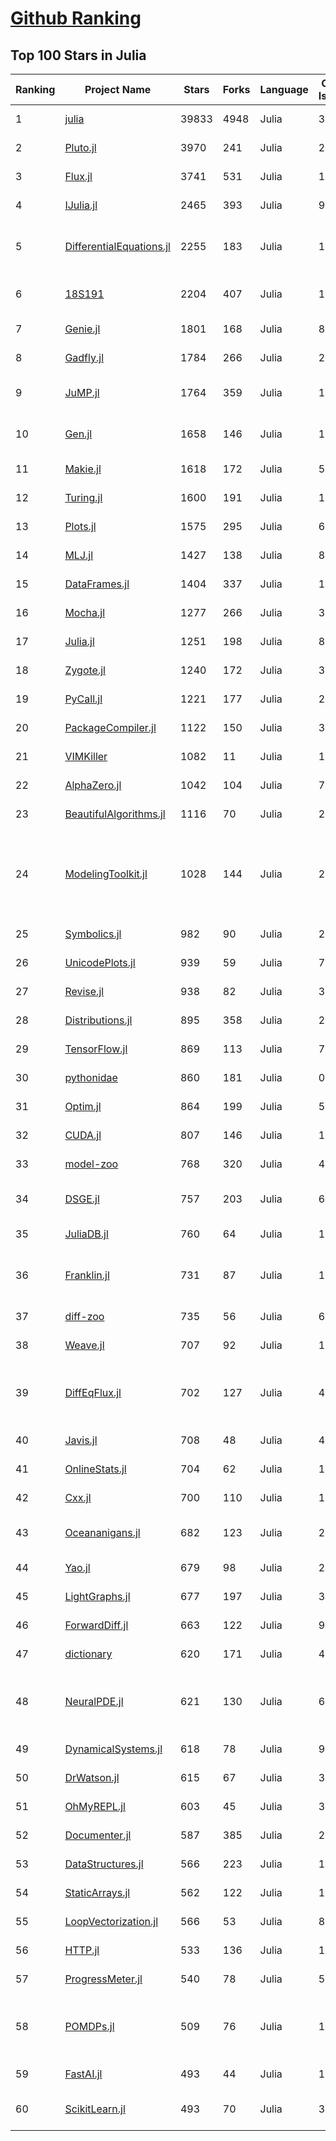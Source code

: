 [Github Ranking](../README.md)
==========

## Top 100 Stars in Julia

| Ranking | Project Name | Stars | Forks | Language | Open Issues | Description | Last Commit |
| ------- | ------------ | ----- | ----- | -------- | ----------- | ----------- | ----------- |
| 1 | [julia](https://github.com/JuliaLang/julia) | 39833 | 4948 | Julia | 3370 | The Julia Programming Language | 2022-07-13T01:37:30Z |
| 2 | [Pluto.jl](https://github.com/fonsp/Pluto.jl) | 3970 | 241 | Julia | 207 | 🎈 Simple reactive notebooks for Julia | 2022-07-12T20:59:49Z |
| 3 | [Flux.jl](https://github.com/FluxML/Flux.jl) | 3741 | 531 | Julia | 185 | Relax! Flux is the ML library that doesn't make you tensor | 2022-07-06T10:57:53Z |
| 4 | [IJulia.jl](https://github.com/JuliaLang/IJulia.jl) | 2465 | 393 | Julia | 98 | Julia kernel for Jupyter | 2022-06-23T23:10:23Z |
| 5 | [DifferentialEquations.jl](https://github.com/SciML/DifferentialEquations.jl) | 2255 | 183 | Julia | 134 | Multi-language suite for high-performance solvers of differential equations and scientific machine learning (SciML) components | 2022-06-29T19:21:07Z |
| 6 | [18S191](https://github.com/mitmath/18S191) | 2204 | 407 | Julia | 10 | Course 18.S191 at MIT, Spring 2021 - Introduction to computational thinking with Julia:  | 2022-05-19T19:58:57Z |
| 7 | [Genie.jl](https://github.com/GenieFramework/Genie.jl) | 1801 | 168 | Julia | 85 | 🧞The highly productive Julia web framework | 2022-07-05T14:45:03Z |
| 8 | [Gadfly.jl](https://github.com/GiovineItalia/Gadfly.jl) | 1784 | 266 | Julia | 247 | Crafty statistical graphics for Julia. | 2022-07-11T02:44:51Z |
| 9 | [JuMP.jl](https://github.com/jump-dev/JuMP.jl) | 1764 | 359 | Julia | 19 | Modeling language for Mathematical Optimization (linear, mixed-integer, conic, semidefinite, nonlinear) | 2022-07-12T07:31:44Z |
| 10 | [Gen.jl](https://github.com/probcomp/Gen.jl) | 1658 | 146 | Julia | 135 | A general-purpose probabilistic programming system with programmable inference | 2022-06-26T22:39:03Z |
| 11 | [Makie.jl](https://github.com/JuliaPlots/Makie.jl) | 1618 | 172 | Julia | 581 | High level plotting on the GPU. | 2022-07-13T02:56:07Z |
| 12 | [Turing.jl](https://github.com/TuringLang/Turing.jl) | 1600 | 191 | Julia | 100 | Bayesian inference with probabilistic programming. | 2022-07-09T14:30:59Z |
| 13 | [Plots.jl](https://github.com/JuliaPlots/Plots.jl) | 1575 | 295 | Julia | 642 | Powerful convenience for Julia visualizations and data analysis | 2022-07-13T00:57:21Z |
| 14 | [MLJ.jl](https://github.com/alan-turing-institute/MLJ.jl) | 1427 | 138 | Julia | 81 | A Julia machine learning framework | 2022-07-09T00:33:38Z |
| 15 | [DataFrames.jl](https://github.com/JuliaData/DataFrames.jl) | 1404 | 337 | Julia | 126 | In-memory tabular data in Julia | 2022-07-11T21:49:19Z |
| 16 | [Mocha.jl](https://github.com/pluskid/Mocha.jl) | 1277 | 266 | Julia | 35 | Deep Learning framework for Julia | 2018-12-06T01:09:35Z |
| 17 | [Julia.jl](https://github.com/svaksha/Julia.jl) | 1251 | 198 | Julia | 8 | Curated decibans of Julia programming language. | 2022-07-11T16:32:02Z |
| 18 | [Zygote.jl](https://github.com/FluxML/Zygote.jl) | 1240 | 172 | Julia | 329 | 21st century AD | 2022-07-07T11:01:08Z |
| 19 | [PyCall.jl](https://github.com/JuliaPy/PyCall.jl) | 1221 | 177 | Julia | 222 | Package to call Python functions from the Julia language | 2022-06-14T01:26:38Z |
| 20 | [PackageCompiler.jl](https://github.com/JuliaLang/PackageCompiler.jl) | 1122 | 150 | Julia | 35 | Compile your Julia Package | 2022-07-04T07:13:09Z |
| 21 | [VIMKiller](https://github.com/caseykneale/VIMKiller) | 1082 | 11 | Julia | 12 | Exiting VIM is hard; sometimes we need to take drastic measures | 2021-10-14T06:18:57Z |
| 22 | [AlphaZero.jl](https://github.com/jonathan-laurent/AlphaZero.jl) | 1042 | 104 | Julia | 7 | A generic, simple and fast implementation of Deepmind's AlphaZero algorithm. | 2022-07-11T17:03:58Z |
| 23 | [BeautifulAlgorithms.jl](https://github.com/mossr/BeautifulAlgorithms.jl) | 1116 | 70 | Julia | 2 | Concise and beautiful algorithms written in Julia | 2022-06-06T13:28:36Z |
| 24 | [ModelingToolkit.jl](https://github.com/SciML/ModelingToolkit.jl) | 1028 | 144 | Julia | 240 | A modeling framework for automatically parallelized scientific machine learning (SciML) in Julia. A computer algebra system for integrated symbolics for physics-informed machine learning and automated transformations of differential equations | 2022-07-13T01:04:36Z |
| 25 | [Symbolics.jl](https://github.com/JuliaSymbolics/Symbolics.jl) | 982 | 90 | Julia | 212 | A fast and modern CAS for a fast and modern language. | 2022-07-13T00:50:26Z |
| 26 | [UnicodePlots.jl](https://github.com/JuliaPlots/UnicodePlots.jl) | 939 | 59 | Julia | 7 | Unicode-based scientific plotting for working in the terminal | 2022-07-06T12:19:09Z |
| 27 | [Revise.jl](https://github.com/timholy/Revise.jl) | 938 | 82 | Julia | 38 | Automatically update function definitions in a running Julia session | 2022-06-26T16:30:50Z |
| 28 | [Distributions.jl](https://github.com/JuliaStats/Distributions.jl) | 895 | 358 | Julia | 251 | A Julia package for probability distributions and associated functions. | 2022-07-11T22:20:00Z |
| 29 | [TensorFlow.jl](https://github.com/malmaud/TensorFlow.jl) | 869 | 113 | Julia | 70 | A Julia wrapper for TensorFlow | 2021-08-02T16:55:00Z |
| 30 | [pythonidae](https://github.com/svaksha/pythonidae) | 860 | 181 | Julia | 0 | Curated decibans of scientific programming resources in Python. | 2022-05-03T17:59:37Z |
| 31 | [Optim.jl](https://github.com/JuliaNLSolvers/Optim.jl) | 864 | 199 | Julia | 59 | Optimization functions for Julia | 2022-06-25T05:42:12Z |
| 32 | [CUDA.jl](https://github.com/JuliaGPU/CUDA.jl) | 807 | 146 | Julia | 184 | CUDA programming in Julia. | 2022-07-11T17:11:19Z |
| 33 | [model-zoo](https://github.com/FluxML/model-zoo) | 768 | 320 | Julia | 49 | Please do not feed the models | 2022-07-07T05:17:58Z |
| 34 | [DSGE.jl](https://github.com/FRBNY-DSGE/DSGE.jl) | 757 | 203 | Julia | 6 | Solve and estimate Dynamic Stochastic General Equilibrium models (including the New York Fed DSGE) | 2022-07-09T18:11:32Z |
| 35 | [JuliaDB.jl](https://github.com/JuliaData/JuliaDB.jl) | 760 | 64 | Julia | 114 | Parallel analytical database in pure Julia | 2022-07-01T00:13:39Z |
| 36 | [Franklin.jl](https://github.com/tlienart/Franklin.jl) | 731 | 87 | Julia | 154 | (yet another) static site generator. Simple, customisable, fast, maths with KaTeX, code evaluation, optional pre-rendering, in Julia. | 2022-07-11T12:25:49Z |
| 37 | [diff-zoo](https://github.com/MikeInnes/diff-zoo) | 735 | 56 | Julia | 6 | Differentiation for Hackers | 2021-07-09T11:52:53Z |
| 38 | [Weave.jl](https://github.com/JunoLab/Weave.jl) | 707 | 92 | Julia | 125 | Scientific reports/literate programming for Julia | 2022-05-19T14:09:14Z |
| 39 | [DiffEqFlux.jl](https://github.com/SciML/DiffEqFlux.jl) | 702 | 127 | Julia | 44 | Universal neural differential equations with O(1) backprop, GPUs, and stiff+non-stiff DE solvers, demonstrating scientific machine learning (SciML) and physics-informed machine learning methods | 2022-07-11T14:34:42Z |
| 40 | [Javis.jl](https://github.com/JuliaAnimators/Javis.jl) | 708 | 48 | Julia | 49 | Julia Animations and Visualizations | 2022-07-11T17:49:18Z |
| 41 | [OnlineStats.jl](https://github.com/joshday/OnlineStats.jl) | 704 | 62 | Julia | 12 | ⚡ Single-pass algorithms for statistics | 2022-07-02T22:43:54Z |
| 42 | [Cxx.jl](https://github.com/JuliaInterop/Cxx.jl) | 700 | 110 | Julia | 107 | The Julia C++ Interface | 2022-03-30T16:03:56Z |
| 43 | [Oceananigans.jl](https://github.com/CliMA/Oceananigans.jl) | 682 | 123 | Julia | 246 | 🌊  Julia software for fast, friendly, flexible, ocean-flavored fluid dynamics on CPUs and GPUs | 2022-07-13T02:55:24Z |
| 44 | [Yao.jl](https://github.com/QuantumBFS/Yao.jl) | 679 | 98 | Julia | 22 | Extensible, Efficient Quantum Algorithm Design for Humans. | 2022-07-12T17:55:36Z |
| 45 | [LightGraphs.jl](https://github.com/sbromberger/LightGraphs.jl) | 677 | 197 | Julia | 31 | An optimized graphs package for the Julia programming language | 2021-10-08T14:57:24Z |
| 46 | [ForwardDiff.jl](https://github.com/JuliaDiff/ForwardDiff.jl) | 663 | 122 | Julia | 95 | Forward Mode Automatic Differentiation for Julia | 2022-06-30T02:47:54Z |
| 47 | [dictionary](https://github.com/adambom/dictionary) | 620 | 171 | Julia | 4 | A JSON representation of Webster's Unabridged Dictionary | 2021-04-23T20:59:28Z |
| 48 | [NeuralPDE.jl](https://github.com/SciML/NeuralPDE.jl) | 621 | 130 | Julia | 68 | Physics-Informed Neural Networks (PINN) and Deep BSDE Solvers of Differential Equations for Scientific Machine Learning (SciML) accelerated simulation | 2022-07-12T14:30:07Z |
| 49 | [DynamicalSystems.jl](https://github.com/JuliaDynamics/DynamicalSystems.jl) | 618 | 78 | Julia | 9 | Award winning software library for nonlinear dynamics | 2022-07-06T17:54:18Z |
| 50 | [DrWatson.jl](https://github.com/JuliaDynamics/DrWatson.jl) | 615 | 67 | Julia | 36 | The perfect sidekick to your scientific inquiries | 2022-07-08T13:28:47Z |
| 51 | [OhMyREPL.jl](https://github.com/KristofferC/OhMyREPL.jl) | 603 | 45 | Julia | 30 | Syntax highlighting and other enhancements for the Julia REPL | 2022-06-17T20:43:42Z |
| 52 | [Documenter.jl](https://github.com/JuliaDocs/Documenter.jl) | 587 | 385 | Julia | 267 | A documentation generator for Julia. | 2022-07-13T00:57:04Z |
| 53 | [DataStructures.jl](https://github.com/JuliaCollections/DataStructures.jl) | 566 | 223 | Julia | 134 | Julia implementation of Data structures | 2022-07-12T22:42:30Z |
| 54 | [StaticArrays.jl](https://github.com/JuliaArrays/StaticArrays.jl) | 562 | 122 | Julia | 124 | Statically sized arrays for Julia | 2022-07-12T07:30:21Z |
| 55 | [LoopVectorization.jl](https://github.com/JuliaSIMD/LoopVectorization.jl) | 566 | 53 | Julia | 81 | Macro(s) for vectorizing loops. | 2022-06-24T15:53:07Z |
| 56 | [HTTP.jl](https://github.com/JuliaWeb/HTTP.jl) | 533 | 136 | Julia | 17 | HTTP for Julia | 2022-07-12T14:45:35Z |
| 57 | [ProgressMeter.jl](https://github.com/timholy/ProgressMeter.jl) | 540 | 78 | Julia | 54 | Progress meter for long-running computations | 2022-05-30T15:07:28Z |
| 58 | [POMDPs.jl](https://github.com/JuliaPOMDP/POMDPs.jl) | 509 | 76 | Julia | 17 | MDPs and POMDPs in Julia - An interface for defining, solving, and simulating fully and partially observable Markov decision processes on discrete and continuous spaces. | 2022-06-11T19:52:01Z |
| 59 | [FastAI.jl](https://github.com/FluxML/FastAI.jl) | 493 | 44 | Julia | 11 | Repository of best practices for deep learning in Julia, inspired by fastai | 2022-07-11T17:52:36Z |
| 60 | [ScikitLearn.jl](https://github.com/cstjean/ScikitLearn.jl) | 493 | 70 | Julia | 30 | Julia implementation of the scikit-learn API https://cstjean.github.io/ScikitLearn.jl/dev/ | 2022-05-23T17:21:41Z |

